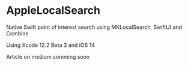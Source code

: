 # AppleLocalSearch
Native Swift point of interest search using MKLocalSearch, SwiftUI and Combine

Using Xcode 12.2 Beta 3 and iOS 14

Article on medium comming soon
